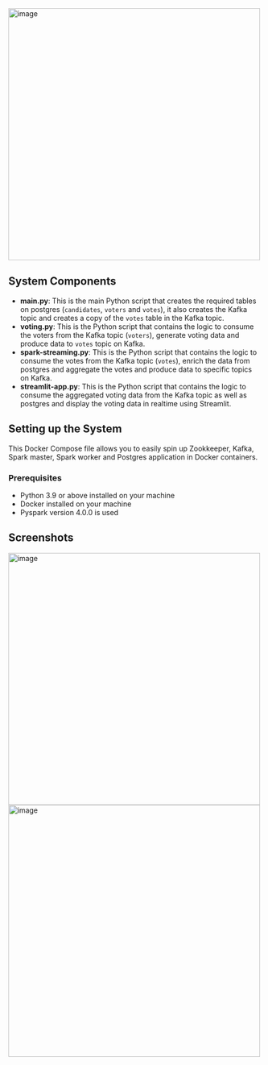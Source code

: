 <img width="500" height="500" alt="image" src="https://github.com/user-attachments/assets/28a83bcd-3e8b-483b-bf2b-cdeff65a65e5" />


## System Components
- **main.py**: This is the main Python script that creates the required tables on postgres (`candidates`, `voters` and `votes`), it also creates the Kafka topic and creates a copy of the `votes` table in the Kafka topic.
- **voting.py**: This is the Python script that contains the logic to consume the voters from the Kafka topic (`voters`), generate voting data and produce data to `votes` topic on Kafka.
- **spark-streaming.py**: This is the Python script that contains the logic to consume the votes from the Kafka topic (`votes`), enrich the data from postgres and aggregate the votes and produce data to specific topics on Kafka.
- **streamlit-app.py**: This is the Python script that contains the logic to consume the aggregated voting data from the Kafka topic as well as postgres and display the voting data in realtime using Streamlit.

## Setting up the System
This Docker Compose file allows you to easily spin up Zookkeeper, Kafka, Spark master, Spark worker and Postgres application in Docker containers.

### Prerequisites
- Python 3.9 or above installed on your machine
- Docker installed on your machine
- Pyspark version 4.0.0 is used
  
## Screenshots

<img width="500" height="500" alt="image" src="https://github.com/user-attachments/assets/26097729-64b6-48b0-8d9a-595e6faa97fc" />

<img width="500" height="500" alt="image" src="https://github.com/user-attachments/assets/fc66ff8d-a033-4c04-9ad8-3683ef5bb972" />

